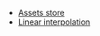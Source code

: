 - [Assets store](https://itch.io/game-assets)
- [Linear interpolation](https://en.wikipedia.org/wiki/Linear_interpolation)